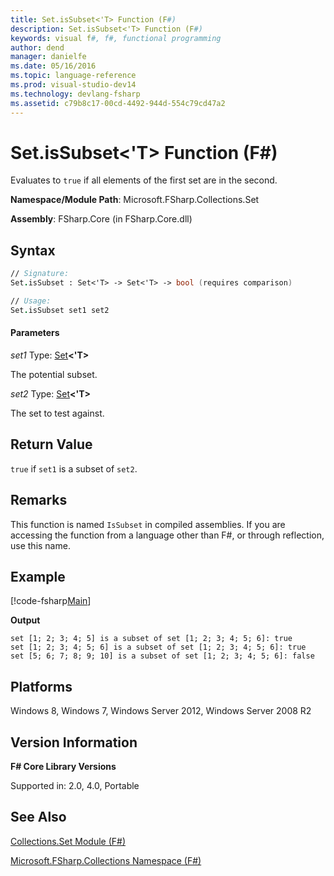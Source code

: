 ```yaml
---
title: Set.isSubset<'T> Function (F#)
description: Set.isSubset<'T> Function (F#)
keywords: visual f#, f#, functional programming
author: dend
manager: danielfe
ms.date: 05/16/2016
ms.topic: language-reference
ms.prod: visual-studio-dev14
ms.technology: devlang-fsharp
ms.assetid: c79b8c17-00cd-4492-944d-554c79cd47a2 
---
```


# Set.isSubset<'T> Function (F#)

Evaluates to `true` if all elements of the first set are in the second.

**Namespace/Module Path**: Microsoft.FSharp.Collections.Set

**Assembly**: FSharp.Core (in FSharp.Core.dll)


## Syntax

```fsharp
// Signature:
Set.isSubset : Set<'T> -> Set<'T> -> bool (requires comparison)

// Usage:
Set.isSubset set1 set2
```

#### Parameters
*set1*
Type: [Set](https://msdn.microsoft.com/library/50cebdce-0cd7-4c5c-8ebc-f3a9e90b38d8)**&lt;'T&gt;**


The potential subset.


*set2*
Type: [Set](https://msdn.microsoft.com/library/50cebdce-0cd7-4c5c-8ebc-f3a9e90b38d8)**&lt;'T&gt;**


The set to test against.

## Return Value

`true` if `set1` is a subset of `set2`.

## Remarks
This function is named `IsSubset` in compiled assemblies. If you are accessing the function from a language other than F#, or through reflection, use this name.

## Example

[!code-fsharp[Main](~/samples/snippets/fsharp/fssets/snippet11.fs)]

**Output**

```
set [1; 2; 3; 4; 5] is a subset of set [1; 2; 3; 4; 5; 6]: true
set [1; 2; 3; 4; 5; 6] is a subset of set [1; 2; 3; 4; 5; 6]: true
set [5; 6; 7; 8; 9; 10] is a subset of set [1; 2; 3; 4; 5; 6]: false
```

## Platforms
Windows 8, Windows 7, Windows Server 2012, Windows Server 2008 R2


## Version Information
**F# Core Library Versions**

Supported in: 2.0, 4.0, Portable

## See Also
[Collections.Set Module &#40;F&#35;&#41;](Collections.Set-Module-%5BFSharp%5D.md)

[Microsoft.FSharp.Collections Namespace &#40;F&#35;&#41;](Microsoft.FSharp.Collections-Namespace-%5BFSharp%5D.md)